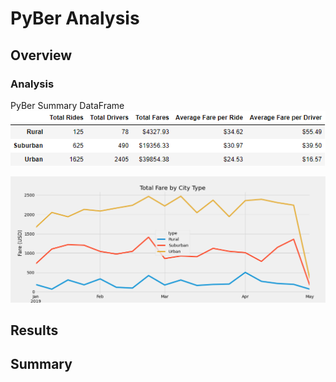 # PyBer Analysis

## Overview

### Analysis
PyBer Summary DataFrame  
![PyBer Summary](Challenge/PyBer_summary.PNG)

![Graph](Challenge/Fig1.png)

## Results

## Summary
